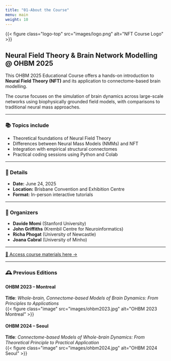 ```yaml
---
title: "01-About the Course"
menu: main
weight: 10
---
```


<style>
.logo-top {
  float: right;
  width: 160px;
  margin-left: 20px;
  margin-top: -20px;
  background-color: transparent;
  background-blend-mode: multiply;
}
</style>

{{< figure class="logo-top" src="images/logo.png" alt="NFT Course Logo" >}}

## Neural Field Theory & Brain Network Modelling @ OHBM 2025

This OHBM 2025 Educational Course offers a hands-on introduction to **Neural Field Theory (NFT)** and its application to connectome-based brain modelling.

The course focuses on the simulation of brain dynamics across large-scale networks using biophysically grounded field models, with comparisons to traditional neural mass approaches.

---

### 📚 Topics include

- Theoretical foundations of Neural Field Theory  
- Differences between Neural Mass Models (NMMs) and NFT  
- Integration with empirical structural connectomes  
- Practical coding sessions using Python and Colab  

---

### 📍 Details

- **Date:** June 24, 2025  
- **Location:** Brisbane Convention and Exhibition Centre  
- **Format:** In-person interactive tutorials  

---

### 🧠 Organizers

- **Davide Momi** (Stanford University)  
- **John Griffiths** (Krembil Centre for Neuroinformatics)  
- **Richa Phogat** (University of Newcastle)  
- **Joana Cabral** (University of Minho)  

---

[📂 Access course materials here →](https://drive.google.com/drive/folders/1Yv2hLPHThRoyMiMpusxuEofwhAlTVz-w?usp=sharingsasadasads)

---

### 🕰️ Previous Editions

#### **OHBM 2023 – Montreal**  
**Title**: *Whole-brain, Connectome-based Models of Brain Dynamics: From Principles to Applications*  
{{< figure class="image" src="images/ohbm2023.jpg" alt="OHBM 2023 Montreal" >}}


#### **OHBM 2024 – Seoul**  
**Title**: *Connectome-based Models of Whole-brain Dynamics: From Theoretical Principle to Practical Application*  
{{< figure class="image" src="images/ohbm2024.jpg" alt="OHBM 2024 Seoul" >}}

